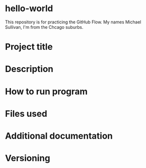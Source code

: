 # hello-world
This repository is for practicing the GitHub Flow.
My names Michael Sullivan, I'm from the Chcago suburbs.
# Project title

# Description

# How to run program

# Files used

# Additional documentation

# Versioning
